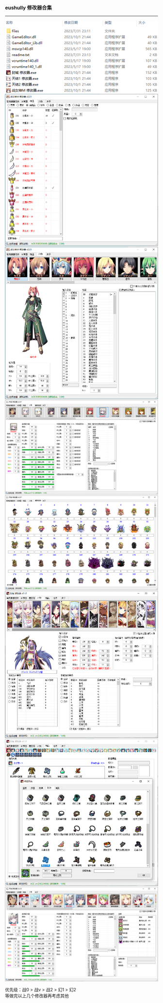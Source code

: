 ﻿### eushully 修改器合集
<hr />

<img src="pic_preview/editors.png" />
<img src="pic_preview/EU15_1.png" />
<img src="pic_preview/EU15_2.png" />
<img src="pic_preview/EU18_1.png" />
<img src="pic_preview/EU18_2.png" />
<img src="pic_preview/EU19_1.png" />
<img src="pic_preview/EU19_2.png" />
<img src="pic_preview/EU21.png" />

优先级：战0 > 战v > 战2 > 幻1 > 幻2
<br />
等做完以上几个修改器再考虑其他